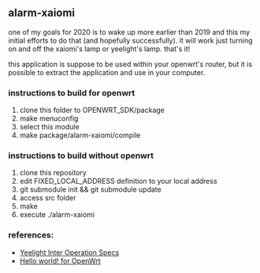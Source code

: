 ## alarm-xaiomi
one of my goals for 2020 is to wake up more earlier than 2019 and this my initial efforts to do that (and hopefully successfully).
it will work just turning on and off the xaiomi's lamp or yeelight's lamp. that's it!

this application is suppose to be used within your openwrt's router, but it is possible to extract the application and use in your computer.

### instructions to build for openwrt
1. clone this folder to OPENWRT_SDK/package 
2. make menuconfig
3. select this module
4. make package/alarm-xaiomi/compile

### instructions to build without openwrt 
1. clone this repository
2. edit FIXED_LOCAL_ADDRESS definition to your local address
3. git submodule init && git submodule update
4. access src folder
5. make
6. execute ./alarm-xaiomi

### references:
- [Yeelight Inter Operation Specs](https://www.yeelight.com/download/Yeelight_Inter-Operation_Spec.pdf)
- [Hello world! for OpenWrt](https://openwrt.org/docs/guide-developer/helloworld/chapter1)
